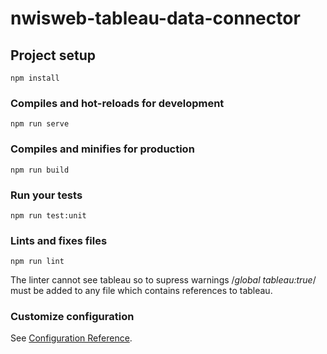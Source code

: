 # nwisweb-tableau-data-connector

## Project setup
```
npm install
```

### Compiles and hot-reloads for development
```
npm run serve
```

### Compiles and minifies for production
```
npm run build
```

### Run your tests
```
npm run test:unit
```

### Lints and fixes files
```
npm run lint
```
The linter cannot see tableau so to supress warnings /*global  tableau:true*/
must be added to any file which contains references to tableau.





### Customize configuration
See [Configuration Reference](https://cli.vuejs.org/config/).
